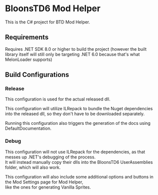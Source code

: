 # BloonsTD6 Mod Helper

This is the C# project for BTD Mod Helper.

## Requirements

Requires .NET SDK 8.0 or higher to build the project (however the built library itself will still only be targeting
.NET 6.0 because that's what MelonLoader supports)

## Build Configurations

### Release

This configuration is used for the actual released dll.

This configuration will utilize ILRepack to bundle the Nuget dependencies into the released dll, so they don't have to
be downloaded separately.

Running this configuration also triggers the generation of the docs using DefaultDocumentation.

### Debug

This configuration will not use ILRepack for the dependencies, as that messes up .NET's debugging of the process.  
It will instead manually copy their dlls into the BloonsTD6 UserAssemblies folder, which will also work.

This configuration will also include some additional options and buttons in the Mod Settings page for Mod Helper,   
like the ones for generating Vanilla Sprites.